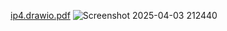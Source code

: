 [ip4.drawio.pdf](https://github.com/user-attachments/files/19593364/ip4.drawio.pdf)
![Screenshot 2025-04-03 212440](https://github.com/user-attachments/assets/f1950420-8a56-4e55-a25e-7d0392720963)
